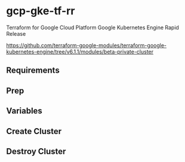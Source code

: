 # gcp-gke-tf-rr

Terraform for Google Cloud Platform Google Kubernetes Engine Rapid Release

https://github.com/terraform-google-modules/terraform-google-kubernetes-engine/tree/v6.1.1/modules/beta-private-cluster

## Requirements

## Prep

## Variables

## Create Cluster

## Destroy Cluster

